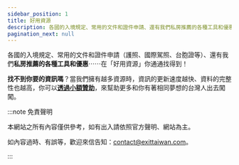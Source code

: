 ```yaml
---
sidebar_position: 1
title: 好用資源
description: 各國的入境規定、常用的文件和證件申請、還有我們私房推薦的各種工具和優惠⋯⋯在「好用資源」你通通找得到！
pagination_next: null
---
```


各國的入境規定、常用的文件和證件申請（護照、國際駕照、台胞證等）、還有我們**私房推薦的各種工具和優惠**⋯⋯在「好用資源」你通通找得到！

**找不到你要的資訊嗎**？當我們擁有越多資源時，資訊的更新速度越快、資料的完整性也越高，你可以[**透過小額贊助**](https://ko-fi.com/exittaiwan)，來幫助更多和你有著相同夢想的台灣人出去闖闖。

:::note 免責聲明

本網站之所有內容僅供參考，如有出入請依照官方聲明、網站為主。

如內容過時、有誤等，歡迎來信告知：contact@exittaiwan.com。

:::